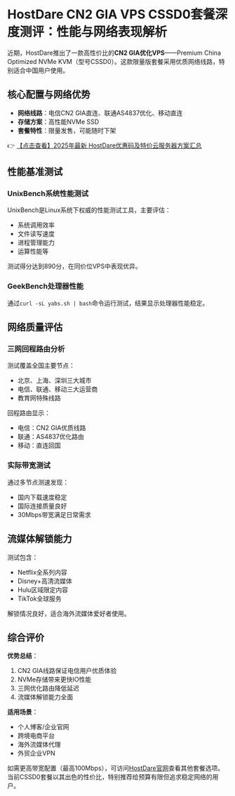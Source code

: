 # HostDare CN2 GIA VPS CSSD0套餐深度测评：性能与网络表现解析

近期，HostDare推出了一款高性价比的**CN2 GIA优化VPS**——Premium China Optimized NVMe KVM（型号CSSD0）。这款限量版套餐采用优质网络线路，特别适合中国用户使用。

## 核心配置与网络优势

- **网络线路**：电信CN2 GIA直连、联通AS4837优化、移动直连
- **存储方案**：高性能NVMe SSD
- **套餐特性**：限量发售，可能随时下架

👉 [【点击查看】2025年最新 HostDare优惠码及特价云服务器方案汇总](https://bit.ly/hostdare)

## 性能基准测试

### UnixBench系统性能测试

UnixBench是Linux系统下权威的性能测试工具，主要评估：
- 系统调用效率
- 文件读写速度
- 进程管理能力
- 运算性能等

测试得分达到890分，在同价位VPS中表现优异。

### GeekBench处理器性能

通过`curl -sL yabs.sh | bash`命令运行测试，结果显示处理器性能稳定。

## 网络质量评估

### 三网回程路由分析

测试覆盖全国主要节点：
- 北京、上海、深圳三大城市
- 电信、联通、移动三大运营商
- 教育网特殊线路

回程路由显示：
- 电信：CN2 GIA优质线路
- 联通：AS4837优化路由
- 移动：直连回国

### 实际带宽测试

通过多节点测速发现：
- 国内下载速度稳定
- 国际连接质量良好
- 30Mbps带宽满足日常需求

## 流媒体解锁能力

测试包含：
- Netflix全系列内容
- Disney+高清流媒体
- Hulu区域限定内容
- TikTok全球服务

解锁情况良好，适合海外流媒体爱好者使用。

## 综合评价

**优势总结**：
1. CN2 GIA线路保证电信用户优质体验
2. NVMe存储带来更快IO性能
3. 三网优化路由降低延迟
4. 流媒体解锁能力全面

**适用场景**：
- 个人博客/企业官网
- 跨境电商平台
- 海外流媒体代理
- 外贸企业VPN

如需更高带宽配置（最高100Mbps），可访问[HostDare官网](https://bit.ly/hostdare)查看其他套餐选项。当前CSSD0套餐以其出色的性价比，特别推荐给预算有限但追求稳定网络的用户。